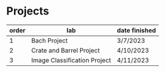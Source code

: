 # Projects

| order  | lab| date finished |
| ---- | ---- | ---- |
| 1  | Bach Project  | 3/7/2023 |
| 2  | Crate and Barrel Project  | 4/10/2023 |
| 3  | Image Classification Project  | 4/11/2023 |
